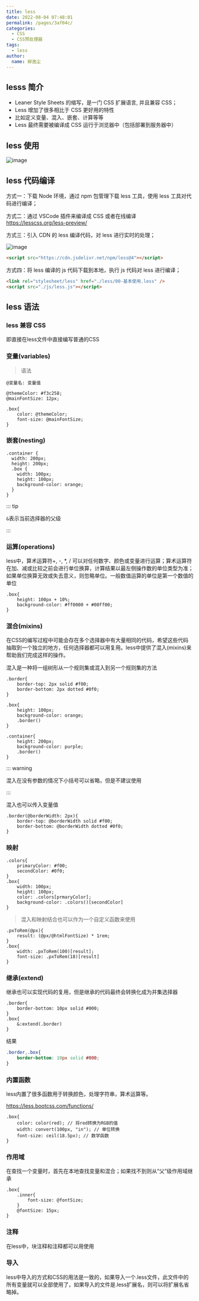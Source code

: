 ```yaml
---
title: less
date: 2022-08-04 07:48:01
permalink: /pages/3af04c/
categories:
  - CSS
  - CSS预处理器
tags:
  - less
author:
  name: 柳逸尘
---
```


## lesss 简介

- Leaner Style Sheets 的缩写，是一门 CSS 扩展语言, 并且兼容 CSS；
- Less 增加了很多相比于 CSS 更好用的特性
- 比如定义变量、混入、嵌套、计算等等
- Less 最终需要被编译成 CSS 运行于浏览器中（包括部署到服务器中）

## less 使用

![image](https://cdn.staticaly.com/gh/liuyichens/blog_img@main/image.1pxxi44g9dts.webp)

## less 代码编译

方式一：下载 Node 环境，通过 npm 包管理下载 less 工具，使用 less 工具对代码进行编译；

方式二：通过 VSCode 插件来编译成 CSS 或者在线编译 <a href="https://lesscss.org/less-preview/">https://lesscss.org/less-preview/</a>

方式三：引入 CDN 的 less 编译代码，对 less 进行实时的处理；

![image](https://cdn.staticaly.com/gh/liuyichens/blog_img@main/image.2niy8vnwtm8.webp)

```html
<script src="https://cdn.jsdelivr.net/npm/less@4"></script>
```

方式四：将 less 编译的 js 代码下载到本地，执行 js 代码对 less 进行编译；

```html
<link rel="stylesheet/less" href="./less/00-基本使用.less" />
<script src="./js/less.js"></script>
```

## less 语法

### less 兼容 CSS

即直接在less文件中直接编写普通的CSS

### 变量(variables)

> 语法

`@变量名: 变量值`

```less
@themeColor: #f3c258;
@mainFontSize: 12px;

.box{
    color: @themeColor;
    font-size: @mainFontSize;
}
```

### 嵌套(nesting)

```less
.container {
  width: 200px;
  height: 200px;
  .box {
    width: 100px;
    height: 100px;
    background-color: orange;
  }
}
```

::: tip

`&`表示当前选择器的父级

:::

### 运算(operations)

less中，算术运算符+, -, *, / 可以对任何数字、颜色或变量进行运算；算术运算符在加、减或比较之前会进行单位换算，计算结果以最左侧操作数的单位类型为准；如果单位换算无效或失去意义，则忽略单位。一般数值运算的单位是第一个数值的单位

```less
.box{
    height: 100px + 10%;
    background-color: #ff0000 + #00ff00;
}
```

### 混合(mixins)

在CSS的编写过程中可能会存在多个选择器中有大量相同的代码，希望这些代码抽取到一个独立的地方，任何选择器都可以用复用。less中提供了混入(mixins)来帮助我们完成这样的操作。

混入是一种将一组树形从一个规则集或混入到另一个规则集的方法

```less	
.border{
    border-top: 2px solid #f00;
    border-bottom: 2px dotted #0f0;
}

.box{
    height: 100px;
    background-color: orange;
    .border()
}

.container{
    height: 200px;
    background-color: purple;
    .border()
}
```

:::  warning

混入在没有参数的情况下小括号可以省略，但是不建议使用

:::

混入也可以传入变量值

```less
.border(@borderWidth: 2px){
    border-top: @borderWidth solid #f00;
    border-bottom: @borderWidth dotted #0f0;
}
```

### 映射

```less
.colors{
    primaryColor: #f00;
    secondColor: #0f0;
}
.box{
    width: 100px;
    height: 100px;
    color: .colors[prmaryColor];
    background-color: .colors()[secondColor]
}
```

> 混入和映射结合也可以作为一个自定义函数来使用

```less
.pxToRem(@px){
    result: (@px/@htmlFontSize) * 1rem;
}
.box{
    width: .pxToRem(100)[result];
    font-size: .pxToRem(18)[result]
}
```

### 继承(extend)

继承也可以实现代码的复用，但是继承的代码最终会转换化成为并集选择器

```less
.border{
    border-bottom: 10px solid #000;
}
.box{
    &:extend(.border)
}
```

结果

```css
.border,.box{
    border-bottom: 10px solid #000;
}
```



### 内置函数

less内置了很多函数用于转换颜色，处理字符串，算术运算等。

<a href="https://less.bootcss.com/functions/">https://less.bootcss.com/functions/</a>

```less
.box{
    color: color(red); // 将red转换为RGB的值
    width: convert(100px, "in"); // 单位转换
    font-size: ceil(18.5px); // 数学函数
}
```

### 作用域

在查找一个变量时，首先在本地查找变量和混合；如果找不到则从“父”级作用域继承

```less
.box{
    .inner{
        font-size: @fontSize;
    }
    @fontSize: 15px;
}
```

### 注释

在less中，块注释和注释都可以用使用



### 导入

less中导入的方式和CSS的用法是一致的，如果导入一个.less文件，此文件中的所有变量就可以全部使用了，如果导入的文件是.less扩展名，则可以将扩展名省略掉。



